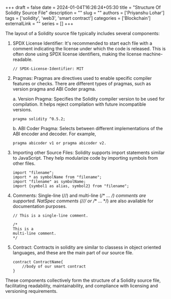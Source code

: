 +++ 
draft = false 
date = 2024-01-04T16:26:24+05:30 
title = "Structure Of Solidity Source File" 
description = "" 
slug = "" 
authors = ['Priyanshu Lohar'] 
tags = ['solidity', 'web3', 'smart contract'] 
categories = ['Blockchain'] 
externalLink = "" 
series = [] 
+++


The layout of a Solidity source file typically includes several components:

1. SPDX License Identifier: It's recommended to start each file with a comment indicating the license under which the code is released. This is often done using SPDX license identifiers, making the license machine-readable.

    ```solidity
    // SPDX-License-Identifier: MIT
    ```

2. Pragmas: Pragmas are directives used to enable specific compiler features or checks. There are different types of pragmas, such as version pragma and ABI Coder pragma.

   a. Version Pragma: Specifies the Solidity compiler version to be used for compilation. It helps reject compilation with future incompatible versions.

   ```solidity
   pragma solidity ^0.5.2;
   ```

   b. ABI Coder Pragma: Selects between different implementations of the ABI encoder and decoder. For example, 
   
   ```solidity
   pragma abicoder v1 or pragma abicoder v2.
   ```

3. Importing other Source Files: Solidity supports import statements similar to JavaScript. They help modularize code by importing symbols from other files.

    ```solidity
    import "filename";
    import * as symbolName from "filename";
    import "filename" as symbolName;
    import {symbol1 as alias, symbol2} from "filename";
    ```

4. Comments: Single-line (//) and multi-line (/* ... */) comments are supported. NatSpec comments (/// or /** ... */) are also available for documentation purposes.

    ```solidity
    // This is a single-line comment.

    /*
    This is a
    multi-line comment.
    */
    ```

5. Contract: Contracts in solidity are similar to classess in object oriented languages, and these are the main part of our source file.
    ```solidity
    contract ContractName{
        //body of our smart contract
    }
    ```

These components collectively form the structure of a Solidity source file, facilitating readability, maintainability, and compliance with licensing and versioning requirements.